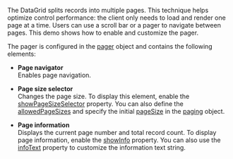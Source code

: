 The DataGrid splits records into multiple pages. This technique helps optimize control performance: the client only needs to load and render one page at a time. Users can use a scroll bar or a pager to navigate between pages. This demo shows how to enable and customize the pager.

The pager is configured in the [pager](/Documentation/ApiReference/UI_Widgets/dxDataGrid/Configuration/pager/) object and contains the following elements:

- **Page navigator**        
Enables page navigation.

- **Page size selector**        
Changes the page size. To display this element, enable the [showPageSizeSelector](/Documentation/ApiReference/UI_Widgets/dxDataGrid/Configuration/pager/#showPageSizeSelector) property. You can also define the [allowedPageSizes](/Documentation/ApiReference/UI_Widgets/dxDataGrid/Configuration/pager/#allowedPageSizes) and specify the initial [pageSize](/Documentation/ApiReference/UI_Widgets/dxDataGrid/Configuration/paging/#pageSize) in the [paging](/Documentation/ApiReference/UI_Widgets/dxDataGrid/Configuration/paging/) object.

- **Page information**      
Displays the current page number and total record count. To display page information, enable the [showInfo](/Documentation/ApiReference/UI_Widgets/dxDataGrid/Configuration/pager/#showInfo) property. You can also use the [infoText](/Documentation/ApiReference/UI_Widgets/dxDataGrid/Configuration/pager/#infoText) property to customize the information text string.
